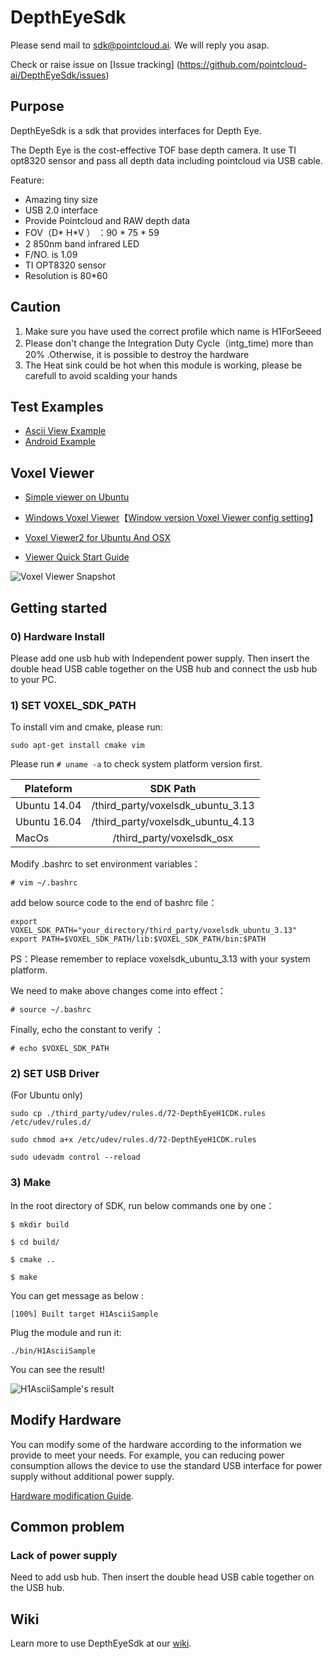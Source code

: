 # DepthEyeSdk


Please send mail to sdk@pointcloud.ai. We will reply you asap.

Check or raise issue on [Issue tracking] (https://github.com/pointcloud-ai/DepthEyeSdk/issues)


## Purpose
DepthEyeSdk is a sdk that provides interfaces for Depth Eye.

The Depth Eye is the cost-effective TOF base depth camera. It use TI opt8320 sensor and pass all depth data including pointcloud via USB cable.

Feature:
* Amazing tiny size
* USB 2.0 interface
* Provide Pointcloud  and RAW depth data 
* FOV（D* H*V ） ：90 * 75 * 59
* 2 850nm band infrared LED
* F/NO. is 1.09 
* TI OPT8320 sensor
* Resolution is 80*60

## Caution
1. Make sure you have used the correct profile which name is H1ForSeeed
1. Please don't change the Integration Duty Cycle（intg_time) more than 20% .Otherwise, it is possible to destroy the hardware
1. The Heat sink could be hot when this module is working, please be carefull to avoid scalding your hands


## Test Examples
* [Ascii View Example](https://github.com/pointcloud-ai/DepthEyeSdk/tree/master/test)
* [Android Example](https://github.com/pointcloud-ai/DepthEyeSdk_android)

## Voxel Viewer 

* [Simple viewer on Ubuntu](https://github.com/pointcloud-ai/DepthEyeSdk/tree/master/tools)
* [Windows Voxel Viewer]( http://statics3.seeedstudio.com/assets/file/bazaar/product/Windows_Viewer.rar)【[Window version Voxel Viewer config setting]( 
https://github.com/pointcloud-ai/DepthEyeSdk/wiki/Window-version-Voxel-Viewer-config-setting)】

* [Voxel Viewer2 for Ubuntu And OSX]( https://github.com/pointcloud-ai/VoxelViewer2)
* [Viewer Quick Start Guide]( http://www.ti.com.cn/cn/lit/ug/sbou157/sbou157.pdf)

![Voxel Viewer Snapshot](https://raw.githubusercontent.com/pointcloud-ai/DepthEyeSdk/master/third_party/images/VoxelViewerSnapshot.jp2)


## Getting started


### 0) Hardware Install

Please add one usb hub with Independent power supply. Then insert the double head USB cable together on the USB hub and connect the usb hub to your PC.


### 1) SET VOXEL_SDK_PATH

To install vim and cmake, please run:

`sudo apt-get install cmake vim `

Please run `# uname -a` to check system platform version first.

|Plateform | SDK Path |
|- | :-: | 
|Ubuntu 14.04 |/third_party/voxelsdk_ubuntu_3.13|
|Ubuntu 16.04 | /third_party/voxelsdk_ubuntu_4.13|
|MacOs | /third_party/voxelsdk_osx|


Modify .bashrc to set environment variables：

`# vim ~/.bashrc`

add below source code to the end of bashrc file：
```
export VOXEL_SDK_PATH="your_directory/third_party/voxelsdk_ubuntu_3.13"
export PATH=$VOXEL_SDK_PATH/lib:$VOXEL_SDK_PATH/bin:$PATH
```

PS：Please remember to replace voxelsdk_ubuntu_3.13 with your system platform.

We need to make above changes come into effect：
 
`# source ~/.bashrc`

Finally, echo the constant to verify ：

`# echo $VOXEL_SDK_PATH`

### 2) SET USB Driver
(For Ubuntu only)
```
sudo cp ./third_party/udev/rules.d/72-DepthEyeH1CDK.rules /etc/udev/rules.d/

sudo chmod a+x /etc/udev/rules.d/72-DepthEyeH1CDK.rules

sudo udevadm control --reload
```

### 3) Make

In the root directory of SDK, run below commands one by one：

```
$ mkdir build

$ cd build/ 

$ cmake ..

$ make 
```

You can get message as below : 

`[100%] Built target H1AsciiSample`

Plug the module and run it:

`./bin/H1AsciiSample`

You can see the result!

![H1AsciiSample's result](https://raw.githubusercontent.com/pointcloud-ai/DepthEyeSdk/master/third_party/images/ascii_depth_data.jpeg)

## Modify Hardware  


You can modify some of the hardware according to the information we provide to meet your needs.
For example, you can reducing power consumption allows the device to use the standard USB interface for power supply without additional power supply.

[Hardware modification Guide](https://github.com/pointcloud-ai/DepthEyeSdk/wiki/Hardware-modification-Guide).



## Common problem

### Lack of power supply

Need to add usb hub. Then insert the double head USB cable together on the USB hub.

## Wiki

Learn more to use DepthEyeSdk at our [wiki](https://github.com/pointcloud-ai/DepthEyeSdk/wiki).
